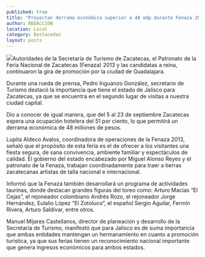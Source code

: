 ```yaml
---
published: true
title: "Proyectan derrama económica superior a 48 mdp durante Fenaza 2013 "
author: REDACCION
location: Local
category: Destacadas
layout: posts
---
```


![](http://i.imgur.com/qoBQu7jm.jpg)Autoridades de la Secretaría de Turismo de Zacatecas, el Patronato de la Feria Nacional de Zacatecas (Fenaza) 2013 y las candidatas a reina, continuaron la gira de promoción por  la ciudad de Guadalajara.
 
Durante una rueda de prensa, Pedro Inguanzo González, secretario de Turismo destacó la importancia que tiene el estado de Jalisco para Zacatecas, ya que se encuentra en el segundo lugar de visitas a nuestra ciudad capital.
 
Dio a conocer de igual manera, que del 5 al 23 de septiembre Zacatecas espera una ocupación hotelera del 51 por ciento, lo que permitirá un derrama económica de 48 millones de pesos.
 
Lupita Aldeco Avalos, coordinadora de operaciones de la Fenaza 2013,  señaló que el propósito de esta feria es el de ofrecer a los visitantes una fiesta segura, de sana convivencia, ambiente familiar y espectáculos de calidad. El gobierno del estado encabezado por Miguel Alonso Reyes y el patronato de la Fenaza, trabajan coordinadamente para traer a tierras zacatecanas artistas de talla nacional e internacional.
  
Informó que la Fenaza también desarrollará un programa de actividades taurinas, donde destacan grandes figuras del toreo como: Arturo Macías “El Cejas”, el rejoneador colombiano Andrés Rozo, el rejoneador Jorge Hernández, Eulalio López “El Zotoluco”, el español Sergio Aguilar, Fermín Rivera, Arturo Saldívar, entre otros.
 
Manuel Mijares Castellanos, director de planeación y desarrollo de la Secretaría de Turismo,  manifestó que para Jalisco es de suma importancia que ambas entidades mantengan un hermanamiento en cuanto a promoción turística, ya que sus ferias tienen un reconocimiento nacional importante que genera ingresos económicos para ambos estados.
